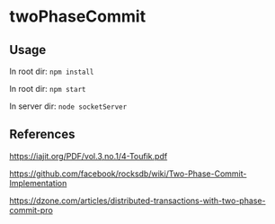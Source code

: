 # twoPhaseCommit

## Usage
In root dir: 
`npm install`

In root dir: 
`npm start`

In server dir:
`node socketServer`

## References

https://iajit.org/PDF/vol.3,no.1/4-Toufik.pdf

https://github.com/facebook/rocksdb/wiki/Two-Phase-Commit-Implementation

https://dzone.com/articles/distributed-transactions-with-two-phase-commit-pro
